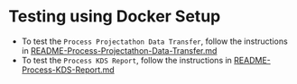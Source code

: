 # Testing using Docker Setup

- To test the `Process Projectathon Data Transfer`, follow the instructions in [README-Process-Projectathon-Data-Transfer.md](./README-Process-Projectathon-Data-Transfer.md)
- To test the `Process KDS Report`, follow the instructions in [README-Process-KDS-Report.md](./README-Process-KDS-Report.md)